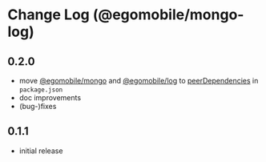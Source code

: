 # Change Log (@egomobile/mongo-log)

## 0.2.0

- move [@egomobile/mongo](https://github.com/egomobile/node-mongo) and [@egomobile/log](https://github.com/egomobile/js-log) to [peerDependencies](https://nodejs.org/uk/blog/npm/peer-dependencies/) in `package.json`
- doc improvements
- (bug-)fixes

## 0.1.1

- initial release
